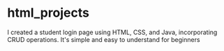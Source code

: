# html_projects
I created a student login page using HTML, CSS, and Java, incorporating CRUD operations. It's simple and easy to understand for beginners
